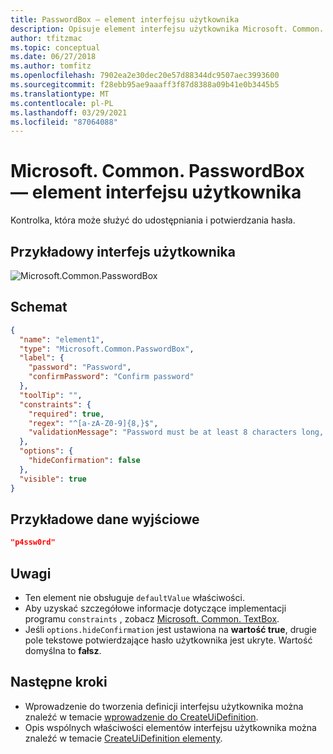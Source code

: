 ```yaml
---
title: PasswordBox — element interfejsu użytkownika
description: Opisuje element interfejsu użytkownika Microsoft. Common. PasswordBox dla Azure Portal. Umożliwia użytkownikom podanie wartości klucza tajnego podczas wdrażania aplikacji zarządzanych.
author: tfitzmac
ms.topic: conceptual
ms.date: 06/27/2018
ms.author: tomfitz
ms.openlocfilehash: 7902ea2e30dec20e57d88344dc9507aec3993600
ms.sourcegitcommit: f28ebb95ae9aaaff3f87d8388a09b41e0b3445b5
ms.translationtype: MT
ms.contentlocale: pl-PL
ms.lasthandoff: 03/29/2021
ms.locfileid: "87064088"
---
```

# <a name="microsoftcommonpasswordbox-ui-element"></a>Microsoft. Common. PasswordBox — element interfejsu użytkownika

Kontrolka, która może służyć do udostępniania i potwierdzania hasła.

## <a name="ui-sample"></a>Przykładowy interfejs użytkownika

![Microsoft.Common.PasswordBox](./media/managed-application-elements/microsoft-common-passwordbox.png)

## <a name="schema"></a>Schemat

```json
{
  "name": "element1",
  "type": "Microsoft.Common.PasswordBox",
  "label": {
    "password": "Password",
    "confirmPassword": "Confirm password"
  },
  "toolTip": "",
  "constraints": {
    "required": true,
    "regex": "^[a-zA-Z0-9]{8,}$",
    "validationMessage": "Password must be at least 8 characters long, contain only numbers and letters"
  },
  "options": {
    "hideConfirmation": false
  },
  "visible": true
}
```

## <a name="sample-output"></a>Przykładowe dane wyjściowe

```json
"p4ssw0rd"
```

## <a name="remarks"></a>Uwagi

- Ten element nie obsługuje `defaultValue` właściwości.
- Aby uzyskać szczegółowe informacje dotyczące implementacji programu `constraints` , zobacz [Microsoft. Common. TextBox](microsoft-common-textbox.md).
- Jeśli `options.hideConfirmation` jest ustawiona na **wartość true**, drugie pole tekstowe potwierdzające hasło użytkownika jest ukryte. Wartość domyślna to **fałsz**.

## <a name="next-steps"></a>Następne kroki

* Wprowadzenie do tworzenia definicji interfejsu użytkownika można znaleźć w temacie [wprowadzenie do CreateUiDefinition](create-uidefinition-overview.md).
* Opis wspólnych właściwości elementów interfejsu użytkownika można znaleźć w temacie [CreateUiDefinition elementy](create-uidefinition-elements.md).
